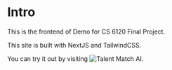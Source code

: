 # Intro

This is the frontend of Demo for CS 6120 Final Project.

This site is built with NextJS and TailwindCSS.

You can try it out by visiting ![Talent Match AI](https://frontend6120.de-mo.app/).